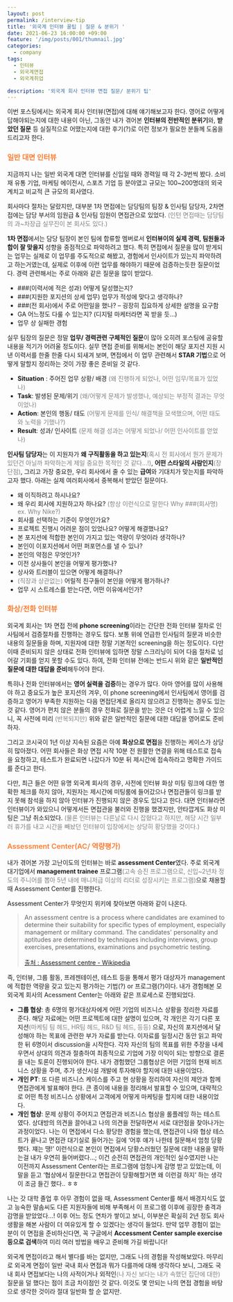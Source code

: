 ```yaml
---
layout: post
permalink: /interview-tip
title: '외국계 인터뷰 꿀팁 | 질문 & 분위기 '
date: 2021-06-23 16:00:00 +09:00
feature: '/img/posts/001/thumnail.jpg'
categories:
  - company
tags:
  - 인터뷰
  - 외국계면접
  - 외국계취업

description: '외국계 회사 인터뷰 면접 질문/ 분위기 팁'
---
```


이번 포스팅에서는 외국계 회사 인터뷰(면접)에 대해 얘기해보고자 한다. 영어로 어떻게 답해야되는지에 대한 내용이 아닌, 그동안 내가 겪어본 **인터뷰의 전반적인 분위기**와, **받았던 질문** 등 실질적으로 어땠는지에 대한 후기(?)로 이런 정보가 필요한 분들께 도움을 드리고자 한다.


<h3 style="color:#fe7d32; font-weight:600;">  일반 대면 인터뷰</h3>

지금까지 나는 일반 외국계 대면 인터뷰를 신입일 때와 경력일 때 각 2-3번씩 봤다. 소비재 유통 기업, 마케팅 에이전시, 스포츠 기업 등 분야였고 규모는 100~200명대의 외국계치고 비교적 큰 규모의 회사였다.


회사마다 절차는 달랐지만, 대부분 1차 면접에는 담당팀의 팀장 & 인사팀 담당자, 2차면접에는 담당 부서의 임원급 & 인사팀 임원이 면접관으로 있었다. <span style="color:grey; font-style:italic font-size:0.8em;">(인턴 면접때는 담당팀의 과~차장급 실무진이 본 회사도 있다.)</span>

**1차 면접**에서는 담당 팀장이 본인 팀에 합류할 멤버로서 **인터뷰이의 실제 경력, 팀원들과 합이 잘 맞을지** 성향을 중점적으로 파악하려고 했다. 특히 면접에서 질문을 많이 받게되는 업무는 실제로 이 업무를 주도적으로 해봤고, 경험에서 인사이트가 있는지 파악하려고 하는거였는데, 실제로 이후에 이런 업무를 해야하기 때문에 검증하는듯한 질문이었다. 경력 관련해서는 주로 아래와 같은 질문을 많이 받았다.

-   \###(이력서에 적은 성과) 어떻게 달성했는지?
-   \###(지원한 포지션의 상세 업무) 업무가 적성에 맞다고 생각하나?
-   \###(전 회사)에서 주로 어떤일을 했나? – 굉장히 집요하게 상세한 설명을 요구함
-   GA 어느정도 다룰 수 있는지? (디지털 마케터라면 꼭 받을 듯…)
-   업무 상 실패한 경험

실무 팀장의 질문은 정말 **업무/ 경력관련 구체적인 질문**이 많아 오히려 포스팅에 공유할 내용을 적기가 어려울 정도이다. 실무 면접 준비를 위해서는 본인이 해당 포지션 지원 시 낸 이력서를 한줄 한줄 다시 되새겨 보며, 면접에서 이 업무 관련해서 **STAR 기법**으로 어떻게 말할지 정리하는 것이 가장 좋은 준비일 것 같다.

- **Situation** :  주어진 업무 상황/ 배경 <span style="color:grey; font-style:italic font-size:0.8em;">(왜 진행하게 되었나, 어떤 임무/목표가 있었나)</span>
- **Task**: 발생된 문제/위기 <span style="color:grey; font-style:italic font-size:0.8em;">(왜/어떻게 문제가 발생했나, 예상되는 부정적 결과는 무엇이었나)</span>
- **Action**: 본인의 행동/ 태도 <span style="color:grey; font-style:italic font-size:0.8em;">(어떻게 문제를 인식/ 해결책을 모색했으며, 어떤 태도와 노력을 기했나?)</span>
- **Result**: 성과/ 인사이트 <span style="color:grey; font-style:italic font-size:0.8em;">(문제 해결 성과는 어떻게 되었나/ 어떤 인사이트를 얻었나)</span>

**인사팀 담당자**는 이 지원자가 **왜 구직활동을 하고 있는지**<span style="color:grey; font-style:italic font-size:0.8em;">(혹시 전 회사에서 뭔가 문제가 있던건 아닐까 파악하는게 제일 중요한 목적인 것 같다…!)</span>, **어떤 스타일의 사람인지**<span style="color:grey; font-style:italic font-size:0.8em;">(장단점)</span>, 그리고 가장 중요한, 우리 회사에서 줄 수 있는 **급여**와 기대치가 맞는지를 파악하고자 했다. 아래는 실제 여러회사에서 중복해서 받았던 질문이다.

-   왜 이직하려고 하시나요?
-   왜 우리 회사에 지원하고자 하나요? <span style="color:grey; font-style:italic font-size:0.8em;"> (항상 이런식으로 말한다 Why ###(회사명) ex. Why Nike?)</span>
-   회사를 선택하는 기준이 무엇인가요?
-   프로젝트 진행시 어려운 점이 있었나요? 어떻게 해결했나요?
-   본 포지션에 적합한 본인이 가지고 있는 역량이 무엇이라 생각하나?
-   본인이 이포지션에서 어떤 퍼포먼스를 낼 수 있나?
-   본인의 약점은 무엇인가?
-   이전 상사들이 본인을 어떻게 평가했나?
-   상사와 트러블이 있으면 어떻게 해결하나?
-   <span style="color:grey; font-style:italic font-size:0.8em;">(직장과 상관없는)</span> 어릴적 친구들이 본인을 어떻게 평가하나?
-   업무 시 스트레스를 받는다면, 어떤 이유에서인가?


<h3 style="color:#fe7d32; font-weight:600;"> 화상/전화 인터뷰 </h3>


외국계 회사는 1차 면접 전에 **phone screening**이라는 간단한 전화 인터뷰 절차로 인사팀에서 검증절차를 진행하는 경우도 많다. 보통 위에 언급한 인사팀의 질문과 비슷한 내용의 질문들을 하며, 지원자에 대한 정말 기본적인 screening을 하는 정도이다. 다만 이때 준비되지 않은 상태로 전화 인터뷰에 임하면 정말 스크리닝이 되어 다음 절차로 넘어갈 기회를 얻지 못할 수도 있다. 하여, 전화 인터뷰 전에는 반드시 위와 같은 **일반적인 질문에 대한 대답을 준비**해두어야 한다.

특히나 전화 인터뷰에서는 **영어 실력을 검증**하는 경우가 많다. 아마 영어를 많이 사용해야 하고 중요도가 높은 포지션의 겨우, 이 phone screening에서 인사팀에서 영어를 검증하고 영어가 부족한 지원하는 다음 면접단계로 올리지 않으려고 진행하는 경우도 있는 것 같다. 영어가 편치 않은 분들의 경우 전화로 질문을 받는 것은 더 어렵게 느낄 수 있으니, 꼭 사전에 미리<span style="color:grey; font-style:italic font-size:0.8em;"> (반복되지만) </span> 위와 같은 일반적인 질문에 대한 대답을 영어로도 준비하자.

그리고 코시국이 1년 이상 지속된 요즘은 아예 **화상으로 면접**을 진행하는 케이스가 상당히 많아졌다. 어떤 회사들은 화상 면접 시작 10분 전 원활한 연결을 위해 테스트로 접속을 요청하고, 테스트가 완료되면 나갔다가 10분 뒤 제시간에 접속하라고 명확한 가이드를 준다고 한다.

다만, 최근 들은 어떤 유명 외국계 회사의 경우, 사전에 인터뷰 화상 미팅 링크에 대한 명확한 체크를 하지 않아, 지원자는 제시간에 미팅룸에 들어갔으나 면접관들이 링크를 받지 못해 참석을 하지 않아 인터뷰가 진행되지 않은 경우도 있다고 한다. 대면 인터뷰라면 인터뷰이가 와있으니 어떻게서든 면접관을 불러와 진행을 했겠지만, 안타깝게도 화상 미팅은 그냥 취소되었다.<span style="color:grey; font-style:italic font-size:0.8em;"> (물론 인터뷰는 다른날로 다시 잡혔다고 하지만, 해당 시간 일부러 휴가를 내고 시간을 빼놨던 인터뷰이 입장에서는 상당히 황당했을 것이다.)</span>


<h3 style="color:#fe7d32; font-weight:600;"> Assessment Center(AC/ 역량평가) </h3>


내가 겪어본 가장 고난이도의 인터뷰는 바로 **assessment Center**였다. 주로 외국계 대기업에서 **management trainee** 프로그램<span style="color:grey; font-style:italic font-size:0.8em;">(고속 승진 프로그램으로, 신입~2년차 정도의 주니어를 뽑아 5년 내에 매니저급 이상의 리더로 성장시키는 프로그램)</span>으로 채용할 때 Assessment Center를 진행한다.

Assessment Center가 무엇인지 위키에 찾아보면 아래와 같이 나온다.

>An assessment centre is a process where candidates are examined to determine their suitability for specific types of employment, especially management or military command. The candidates' personality and aptitudes are determined by techniques including interviews, group exercises, presentations, examinations and psychometric testing.<br><br>
[출처 : Assessment centre - Wikipedia](https://en.wikipedia.org/wiki/Assessment_centre)

즉, 인터뷰, 그룹 활동, 프레젠테이션, 테스트 등을 통해서 평가 대상자가 management에 적합한 역량을 갖고 있는지 평가하는 기법(?) or 프로그램(?)이다. 내가 경험해본 모 외국계 회사의 Acessment Center는 아래와 같은 프로세스로 진행되었다.

-   **그룹 협상**: 총 6명의 평가대상자에게 어떤 기업의 비즈니스 상황을 정리한 자료를 준다. 해당 자료에는 어떤 프로젝트에 대한 설명이 있으며, 각 개인은 각기 다른 포지션<span style="color:grey; font-style:italic font-size:0.8em;">(마케팅 팀 헤드, HR팀 헤드, R&D 팀 헤드, 등등)</span> 으로, 자신의 포지션에서 달성해야 하는 목표에 관련한 부가 자료를 받는다. 이자료를 일정시간 동안 읽고 파악한 뒤 6명이서 discussion을 시작한다. 각자 자신의 팀의 목표를 위한 주장을 내세우면서 상대의 의견과 절충하여 최종적으로 기업에 가장 이익이 되는 방향으로 결론을 내는 토론이 진행되어야 한다. 내가 경험했던 그룹협상은 어떤 기업의 현재 비즈니스 상황을 주며, 추가 생산시설 개발에 투자해야 할지에 대한 내용이었다.
-   **개인 PT**: 또 다른 비즈니스 케이스를 주고 현 상황을 정리하여 자신의 제안과 함께 면접관에게 발표해야 한다. 큰 종이에 내용을 정리해서 발표할 수 있으며, 대략적으로 어떤 특정 비즈니스 상황에서 고객에게 어떻게 마케팅을 할지에 대한 내용이었다.  
-   **개인 협상**: 문제 상황이 주어지고 면접관과 비즈니스 협상을 롤플레잉 하는 테스트였다. 상대방의 의견을 끌어내고 나의 의견을 전달하면서 서로 대안점을 찾아나가는 과정이었다. 나는 이 면접에서 다소 황당한 경험을 했는데, 면접관이 나와 협상 테스트가 끝나고 면접관 대기실로 들어가는 길에 ‘어후 얘가 나한테 질문해서 엄청 당황했다. 쟤는 땡!’ 이런식으로 본인이 면접에서 당황스러웠던 질문에 대한 내용을 말하는걸 내가 우연히 들어버렸다…; 이건 순전히 면접관의 개인적인 실수였지만 나는 이전까지 Assessment Center라는 프로그램에 엄청나게 감명 받고 있었는데, 이 말을 듣고 ‘협상에서 질문한다고 면접관이 당황해할거면 왜 이런걸 하지’ 하는 생각이 조금 들긴 했다.. ㅎㅎ

나는 갓 대학 졸업 후 아무 경험이 없을 때, Assessment Center를 해서 배경지식도 없고 능숙한 말솜씨도 다른 지원자들에 비해 부족해서 이 프로그램 이후에 굉장한 충격과 감명을 받았었다…! 이후 어느 정도 연차가 쌓이고 보니, 이부분은 확실히 2년 정도 회사생활을 해본 사람이 더 여유있게 할 수 있겠다는 생각이 들었다. 만약 업무 경험이 없는 분이 이 면접을 준비하신다면, 꼭 구글에서 **Accessment Center sample exercise 등으로 검색**하여 미리 여러 방법을 배우고 준비해 가길 바랍니다!

외국계 면접이라고 해서 별다를 바는 없지만, 그래도 나의 경험을 작성해보았다. 마무리로 외국계 면접이 일반 국내 회사 면접과 뭐가 다를까에 대해 생각하다 보니, 그래도 국내 회사 면접보다는 나의 사적이거나 외적인<span style="color:grey; font-style:italic font-size:0.8em;">(나 자신 보다는 내가 속했던 집단에 대한)</span> 질문을 덜 했다는 점이 조금 차이점인 것 같다. 이것도 몇 안되는 나의 면접 경험을 바탕으로 생각한 것이라 절대 일반화 할 순 없지만.
